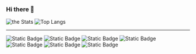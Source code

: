 ### Hi there 👋

![the Stats](https://github-readme-stats.vercel.app/api?username=zeenfts&show_icons=true&theme=nord)
![Top Langs](https://github-readme-stats.vercel.app/api/top-langs/?username=zeenfts&layout=compact&theme=nord)

---

![Static Badge](https://img.shields.io/badge/rust-lang?style=for-the-badge&logo=rust&logoColor=%23000000&logoSize=auto&color=red)
![Static Badge](https://img.shields.io/badge/python-lang?style=for-the-badge&logo=python&logoColor=%233776AB&logoSize=auto&color=black)
![Static Badge](https://img.shields.io/badge/javascript-lang?style=for-the-badge&logo=javascript&logoColor=%23F7DF1E&logoSize=auto&color=black)
![Static Badge](https://img.shields.io/badge/php-lang?style=for-the-badge&logo=php&logoColor=%23777BB4&logoSize=auto&color=lightgrey)
![Static Badge](https://img.shields.io/badge/fedora-os?style=for-the-badge&logo=fedora&logoColor=%2351A2DA&logoSize=auto&color=navy)
![Static Badge](https://img.shields.io/badge/tailwindcss-frmw?style=for-the-badge&logo=tailwindcss&logoColor=%2306B6D4&logoSize=auto&color=navy)
![Static Badge](https://img.shields.io/badge/laravel-frmw?style=for-the-badge&logo=laravel&logoColor=%23FF2D20&logoSize=auto&color=lightgrey)

<!--
**zeenfts/zeenfts** is a ✨ _special_ ✨ repository because its `README.md` (this file) appears on your GitHub profile.
Here are some ideas to get you started:

- 🔭 I’m currently working on ...
- 🌱 I’m currently learning ...
- 👯 I’m looking to collaborate on ...
- 🤔 I’m looking for help with ...
- 💬 Ask me about ...
- 📫 How to reach me: ...
- 😄 Pronouns: ...
- ⚡ Fun fact: ...
[![Gists Badge](https://badges.pufler.dev/gists/zeenfts)](https://badges.pufler.dev)
[![Years Badge](https://badges.pufler.dev/years/zeenfts)](https://badges.pufler.dev)

[![Repos Badge](https://badges.pufler.dev/repos/zeenfts)](https://badges.pufler.dev)
[![Commits Badge](https://badges.pufler.dev/commits/yearly/zeenfts)](https://badges.pufler.dev)

![Streak](https://github-readme-streak-stats.herokuapp.com/?user=zeenfts)

:zap: GitHub stats
-->
